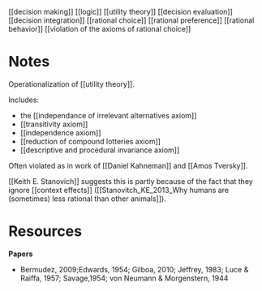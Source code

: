 [[decision making]]
[[logic]]
[[utility theory]]
[[decision evaluation]]
[[decision integration]]
[[rational choice]]
[[rational preference]]
[[rational behavior]]
[[violation of the axioms of rational choice]]

# Notes
Operationalization of [[utility theory]].

Includes:
- the [[independance of irrelevant alternatives axiom]]
- [[transitivity axiom]]
- [[independence axiom]]
- [[reduction of compound lotteries axiom]]
- [[descriptive and procedural invariance axiom]]

Often violated as in work of [[Daniel Kahneman]] and [[Amos Tversky]].

[[Keith E. Stanovich]] suggests this is partly because of the fact that they ignore [[context effects]] ([[Stanovitch_KE_2013_Why humans are (sometimes) less rational than other animals]]).

# Resources
**Papers**
- Bermudez, 2009;Edwards, 1954; Gilboa, 2010; Jeffrey, 1983; Luce & Raiffa, 1957; Savage,1954; von Neumann & Morgenstern, 1944